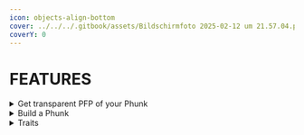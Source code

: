 ```yaml
---
icon: objects-align-bottom
cover: ../../../.gitbook/assets/Bildschirmfoto 2025-02-12 um 21.57.04.png
coverY: 0
---
```


# FEATURES



<details>

<summary>Get transparent PFP of your Phunk</summary>



</details>

<details>

<summary>Build a Phunk</summary>



</details>

<details>

<summary>Traits</summary>



</details>
